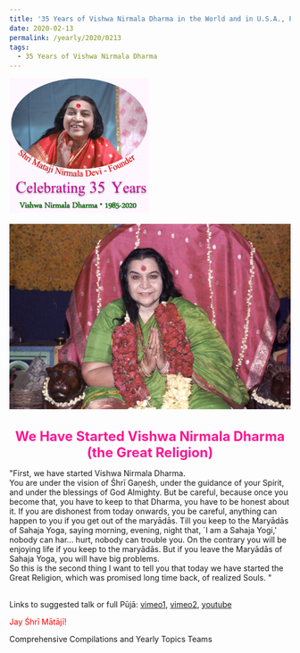 ```yaml
---
title: '35 Years of Vishwa Nirmala Dharma in the World and in U.S.A., Post 3'
date: 2020-02-13
permalink: /yearly/2020/0213
tags:
  - 35 Years of Vishwa Nirmala Dharma
---
```


<div style="text-align: left"><img src="/images/Celebrating35YearsVishwaNirmalaDharma.png" width="250" /></div><br>

<div style="text-align: center"><img src="/images/image313.png" /></div>

<br>
<p style="color:DeepPink; text-align:center">
<font size="+2"><b>We Have Started Vishwa Nirmala Dharma (the Great Religion)</b><br></font>
</p>

<p>
"First, we have started Vishwa Nirmala Dharma.<br>
You are under the vision of Śhrī Gaṇeśh, under the guidance of your Spirit, and under the blessings of God Almighty. But be careful, because once you become that, you have to keep to that Dharma, you have to be honest about it. If you are dishonest from today onwards, you be careful, anything can happen to you if you get out of the maryādās. Till you keep to the Maryādās of Sahaja Yoga, saying morning, evening, night that, `I am a Sahaja Yogi,' nobody can har... hurt, nobody can trouble you. On the contrary you will be enjoying life if you keep to the maryādās. But if you leave the Maryādās of Sahaja Yoga, you will have big problems.<br>
So this is the second thing I want to tell you that today we have started the Great Religion, which was promised long time back, of realized Souls. "<br>
<font color="blue"><b></b></font><br>
</p>

Links to suggested talk or full Pūjā: <a href="https://vimeo.com/162071251"> vimeo1</a>, <a href="https://vimeo.com/203427037"> vimeo2</a>, <a href="https://www.youtube.com/watch?v=cMVqGNUItEI"> youtube</a><br>

<p style="color:red;">Jay Śhrī Mātājī!<br></p>

Comprehensive Compilations and Yearly Topics Teams